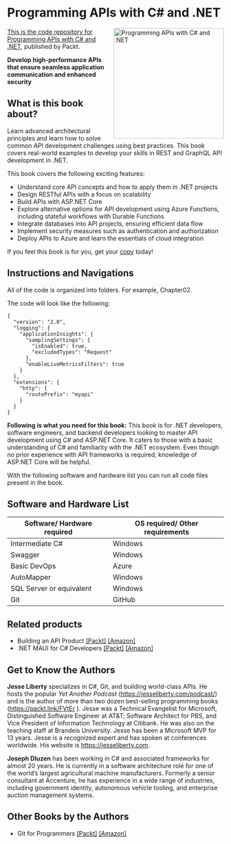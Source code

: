 # Programming APIs with C# and .NET

<a href="https://www.packtpub.com/en-in/product/programming-apis-with-c-and-net-9781803231099"> <img src="https://content.packt.com/_/image/xxlarge/B21998/cover_image.jpg" alt="Programming APIs with C# and .NET" itemprop="url" height="256px" align="right">

This is the code repository for [Programming APIs with C# and .NET](https://www.packtpub.com/en-in/product/programming-apis-with-c-and-net-9781803231099), published by Packt.

**Develop high-performance APIs that ensure seamless application communication and enhanced security**

## What is this book about?
Learn advanced architectural principles and learn how to solve common API development challenges using best practices. This book covers real-world examples to develop your skills in REST and GraphQL API development in .NET.

This book covers the following exciting features:
* Understand core API concepts and how to apply them in .NET projects
* Design RESTful APIs with a focus on scalability
* Build APIs with ASP.NET Core
* Explore alternative options for API development using Azure Functions, including stateful workflows with Durable Functions
* Integrate databases into API projects, ensuring efficient data flow
* Implement security measures such as authentication and authorization
* Deploy APIs to Azure and learn the essentials of cloud integration

If you feel this book is for you, get your [copy](https://a.co/d/6X7LGjr) today!

## Instructions and Navigations

All of the code is organized into folders. For example, Chapter02.

The code will look like the following:

```
{
  "version": "2.0",
  "logging": {
    "applicationInsights": {
      "samplingSettings": {
        "isEnabled": true,
        "excludedTypes": "Request"
      },
      "enableLiveMetricsFilters": true
    }
  },
  "extensions": {
    "http": {
      "routePrefix": "myapi"
    }
  }
}
```

**Following is what you need for this book:**
This book is for .NET developers, software engineers, and backend developers looking to master API development using C# and ASP.NET Core. It caters to those with a basic understanding of C# and familiarity with the .NET ecosystem. Even though no prior experience with API frameworks is required, knowledge of ASP.NET Core will be helpful.

With the following software and hardware list you can run all code files present in the book.

## Software and Hardware List
| Software/ Hardware required | OS required/ Other requirements |
| ------------------------------------ | ----------------------------------- |
| Intermediate C# | Windows |
| Swagger | Windows |
| Basic DevOps | Azure |
| AutoMapper | Windows |
| SQL Server or equivalent | Windows |
| Git | GitHub |

## Related products
* Building an API Product [[Packt]](https://www.packtpub.com/en-in/product/building-an-api-product-9781837638536) [[Amazon]](https://a.co/d/817lB7v)
* .NET MAUI for C# Developers [[Packt]](https://www.packtpub.com/en-in/product/net-maui-for-c-developers-9781837631520) [[Amazon]](https://a.co/d/gVYwBtC)

## Get to Know the Authors
**Jesse Liberty**
specializes in C#, Git, and building world-class APIs. He hosts the popular *Yet Another Podcast* (https://jesseliberty.com/podcast/) and is the author of more than two dozen best-selling programming books (https://packt.link/FVtEr ). Jesse was a Technical Evangelist for Microsoft, Distinguished Software Engineer at AT&T; Software Architect for PBS, and Vice President of Information Technology at Citibank. He was also on the teaching staff at Brandeis University. Jesse has been a Microsoft MVP for 13 years. Jesse is a recognized expert and has spoken at conferences worldwide. His website is https://jesseliberty.com.

**Joseph Dluzen** 
has been working in C# and associated frameworks for almost 20 years. He is currently in a software architecture role for one of the world’s largest agricultural machine manufacturers. Formerly a senior consultant at Accenture, he has experience in a wide range of industries, including government identity, autonomous vehicle tooling, and enterprise auction management systems.

## Other Books by the Authors
* Git for Programmers [[Packt]](https://www.packtpub.com/en-us/product/git-for-programmers-9781801075732) [[Amazon]](https://a.co/d/g3SXeeS)






